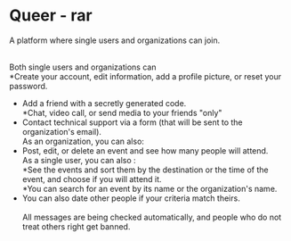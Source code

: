 # Queer - rar

A platform where single users and organizations can join.<br><br>

Both single users and organizations can<br>
  *Create your account, edit information, add a profile picture, or reset your password. <br>
  * Add a friend with a secretly generated code.<br>
  *Chat, video call, or send media to your friends "only"<br>
  * Contact technical support via a form (that will be sent to the organization's email).<br>
As an organization, you can also:<br>
  * Post, edit, or delete an event and see how many people will attend.<br>
As a single user, you can also :<br>
  *See the events and sort them by the destination or the time of the event, and choose if you will attend it.<br>
  *You can search for an event by its name or the organization's name.<br>
  * You can also date other people if your criteria match theirs.<br> <br>
All messages are being checked automatically, and people who do not treat others right get banned.<br>




